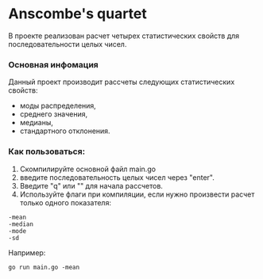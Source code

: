# Anscombe's quartet

В проекте реализован расчет четырех статистических свойств для последовательности целых чисел. 

### Основная инфомация 
Данный проект производит рассчеты следующих статистических свойств:
- моды распределения, 
- среднего значения, 
- медианы, 
- стандартного отклонения. 

### Как пользоваться:
1. Скомпилируйте основной файл main.go
2. введите последовательность целых чисел через "enter".
3. Введите "q" или "" для начала рассчетов. 
4. Используйте флаги при компиляции, если нужно произвести расчет только одного показателя:
```
-mean
-median
-mode 
-sd
```

Например:
```
go run main.go -mean
```

